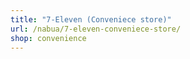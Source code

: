 ```yaml
---
title: "7-Eleven (Conveniece store)"
url: /nabua/7-eleven-conveniece-store/
shop: convenience
---
```

